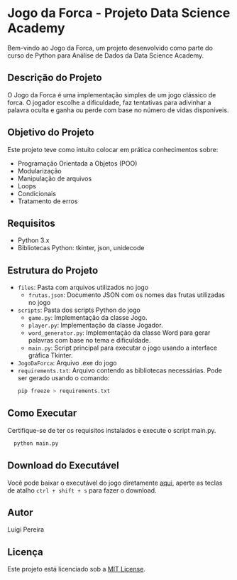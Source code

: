 # Jogo da Forca - Projeto Data Science Academy

Bem-vindo ao Jogo da Forca, um projeto desenvolvido como parte do curso de Python para Análise de Dados da Data Science Academy.

## Descrição do Projeto

O Jogo da Forca é uma implementação simples de um jogo clássico de forca. O jogador escolhe a dificuldade, faz tentativas para adivinhar a palavra oculta e ganha ou perde com base no número de vidas disponíveis.

## Objetivo do Projeto

Este projeto teve como intuito colocar em prática conhecimentos sobre:

- Programação Orientada a Objetos (POO)
- Modularização
- Manipulação de arquivos
- Loops
- Condicionais
- Tratamento de erros

## Requisitos

- Python 3.x
- Bibliotecas Python: tkinter, json, unidecode

## Estrutura do Projeto

- `files`: Pasta com arquivos utilizados no jogo
  - `frutas.json`: Documento JSON com os nomes das frutas utilizadas no jogo  
- `scripts`: Pasta dos scripts Python do jogo
  - `game.py`: Implementação da classe Jogo.
  - `player.py`: Implementação da classe Jogador.
  - `word_generator.py`: Implementação da classe Word para gerar palavras com base no tema e dificuldade.
  - `main.py`: Script principal para executar o jogo usando a interface gráfica Tkinter.
- `JogoDaForca`: Arquivo .exe do jogo
- `requirements.txt`: Arquivo contendo as bibliotecas necessárias. Pode ser gerado usando o comando:
  ```bash
  pip freeze > requirements.txt
## Como Executar
Certifique-se de ter os requisitos instalados e execute o script main.py.
```bash
  python main.py
```
## Download do Executável
Você pode baixar o executável do jogo diretamente [aqui](JogoDaForca.exe), aperte as teclas de atalho `ctrl + shift + s` para fazer o download.
## Autor
Luigi Pereira
## Licença

Este projeto está licenciado sob a [MIT License](LICENSE).
